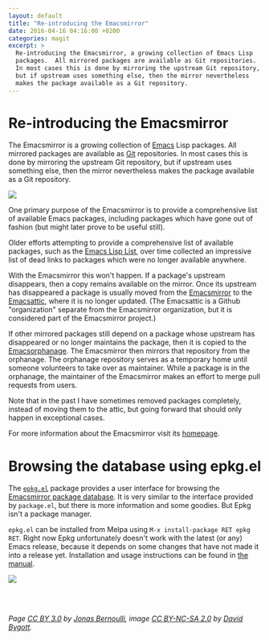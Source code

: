 ```yaml
---
layout: default
title: "Re-introducing the Emacsmirror"
date: 2016-04-16 04:16:00 +0200
categories: magit
excerpt: >
  Re-introducing the Emacsmirror, a growing collection of Emacs Lisp
  packages.  All mirrored packages are available as Git repositories.
  In most cases this is done by mirroring the upstream Git repository,
  but if upstream uses something else, then the mirror nevertheless
  makes the package available as a Git repository.
---
```


# Re-introducing the Emacsmirror

The Emacsmirror is a growing collection of [Emacs] Lisp packages.  All
mirrored packages are available as [Git] repositories.  In most cases
this is done by mirroring the upstream Git repository, but if upstream
uses something else, then the mirror nevertheless makes the package
available as a Git repository.

<img src="https://emacsmirror.net/assets/emacsmirror.png">

One primary purpose of the Emacsmirror is to provide a comprehensive
list of available Emacs packages, including packages which have gone
out of fashion (but might later prove to be useful still).

Older efforts attempting to provide a comprehensive list of available
packages, such as the [Emacs Lisp List][ell], over time collected an
impressive list of dead links to packages which were no longer
available anywhere.

With the Emacsmirror this won't happen.  If a package's upstream
disappears, then a copy remains available on the mirror.  Once its
upstream has disappeared a package is usually moved from the
[Emacsmirror] to the [Emacsattic], where it is no longer updated. (The
Emacsattic is a Github "organization" separate from the Emacsmirror
organization, but it is considered part of the Emacsmirror project.)

If other mirrored packages still depend on a package whose upstream
has disappeared or no longer maintains the package, then it is copied
to the [Emacsorphanage].  The Emacsmirror then mirrors that repository
from the orphanage.  The orphanage repository serves as a temporary
home until someone volunteers to take over as maintainer.  While a
package is in the orphanage, the maintainer of the Emacsmirror makes
an effort to merge pull requests from users.

Note that in the past I have sometimes removed packages completely,
instead of moving them to the attic, but going forward that should
only happen in exceptional cases.

For more information about the Emacsmirror visit its
[homepage][mirrorhome].

# Browsing the database using epkg.el

The [`epkg.el`] package provides a user interface for browsing the
[Emacsmirror package database][epkgs].  It is very similar to the
interface provided by `package.el`, but there is more information and
some goodies.  But Epkg isn't a package manager.

`epkg.el` can be installed from Melpa using `M-x install-package RET
epkg RET`.  Right now Epkg unfortunately doesn't work with the latest
(or any) Emacs release, because it depends on some changes that have
not made it into a release yet.  Installation and usage instructions
can be found in [the manual][epkg-manual].

<img src="https://emacsmirror.net/assets/epkg.png">

<br/><br/>

*Page [CC BY 3.0](https://creativecommons.org/licenses/by/3.0)
by    [Jonas Bernoulli](https://emacsair.me),
image [CC BY-NC-SA 2.0](https://creativecommons.org/licenses/by-nc-sa/2.0)
by    [David Bygott](https://www.flickr.com/photos/davidbygott).*

[mirrorhome]:     https://emacsmirror.net
[Emacsmirror]:    https://github.com/emacsmirror
[Emacsattic]:     https://github.com/emacsattic
[Emacsorphanage]: https://github.com/emacsorphanage
[epkgs]:          https://github.com/emacsmirror/epkgs
[issues]:         https://github.com/emacsmirror/p/issues/new
[`epkg.el`]:      https://github.com/emacscollective/epkg
[`borg.el`]:      https://github.com/emacscollective/borg
[epkg-manual]:    https://emacsmirror.net/manual/epkg

[Emacs]: https://www.gnu.org/software/emacs/emacs.html
[Git]:   https://git-scm.com

[Melpa]: https://melpa.org
[ell]:   http://damtp.cam.ac.uk/user/sje30/emacs/ell.html
